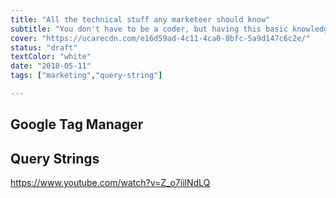 ```yaml
---
title: "All the technical stuff any marketeer should know"
subtitle: "You don't have to be a coder, but having this basic knowledge we liberate you"
cover: "https://ucarecdn.com/e16d59ad-4c11-4ca0-8bfc-5a9d147c6c2e/"
status: "draft"
textColor: "white"
date: "2018-05-11"
tags: ["marketing","query-string"]

---
```


## Google Tag Manager


## Query Strings
https://www.youtube.com/watch?v=Z_o7iilNdLQ
